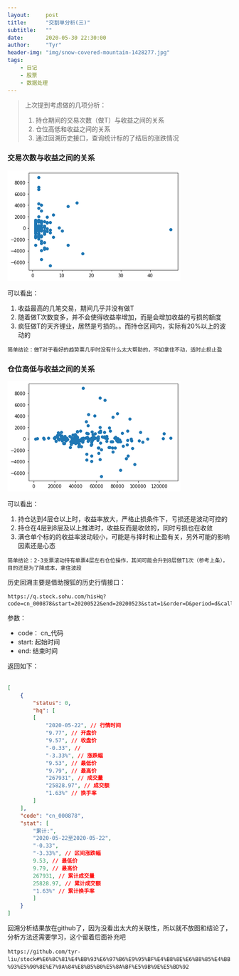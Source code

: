 ```yaml
---
layout:     post
title:      "交割单分析(三)"
subtitle:   ""
date:       2020-05-30 22:30:00
author:     "Tyr"
header-img: "img/snow-covered-mountain-1428277.jpg"
tags:
    - 日记
    - 股票
    - 数据处理
---
```


>    上次提到考虑做的几项分析：
>    1. 持仓期间的交易次数（做T）与收益之间的关系
>    2. 仓位高低和收益之间的关系
>    3. 通过回溯历史接口，查询统计标的了结后的涨跌情况

### 交易次数与收益之间的关系

![交易次数与收益的分布](/img/in_post/output_16_0.png)

可以看出：

1. 收益最高的几笔交易，期间几乎并没有做T
2. 随着做T次数变多，并不会使得收益率增加，而是会增加收益的亏损的额度
3. 疯狂做T的天齐锂业，居然是亏损的。。而持仓区间内，实际有20%以上的波动的

`简单结论：做T对于看好的趋势票几乎时没有什么太大帮助的，不如拿住不动，适时止损止盈`

### 仓位高低与收益之间的关系

![仓位高低与收益的分布](/img/in_post/output_17_0.png)

可以看出：

1. 持仓达到4层仓以上时，收益率放大，严格止损条件下，亏损还是波动可控的
2. 持仓在4层到8层及以上推进时，收益反而是收敛的，同时亏损也在收敛
3. 满仓单个标的的收益率波动较小，可能是与择时和止盈有关，另外可能的影响因素还是心态

`简单结论：2-3支票滚动持有单票4层左右仓位操作，其间可能会升到8层做T1次（参考上条），目的还是为了降成本，拿住波段`

历史回溯主要是借助搜狐的历史行情接口：

```url
https://q.stock.sohu.com/hisHq?code=cn_000878&start=20200522&end=20200523&stat=1&order=D&period=d&callback=historySearchHandler&rt=json
```

参数：

- code： cn_代码
- start: 起始时间
- end: 结束时间

返回如下：

```json

[
    {
        "status": 0,
        "hq": [
        [
            "2020-05-22", // 行情时间
            "9.77", // 开盘价
            "9.57", // 收盘价
            "-0.33", // 
            "-3.33%", // 涨跌幅
            "9.53", // 最低价
            "9.79", // 最高价
            "267931", // 成交量
            "25828.97", // 成交额
            "1.63%" // 换手率
        ]
    ],
    "code": "cn_000878",
    "stat": [
        "累计:",
        "2020-05-22至2020-05-22",
        "-0.33",
        "-3.33%", // 区间涨跌幅
        9.53, // 最低价
        9.79, // 最高价
        267931, // 累计成交量
        25828.97, // 累计成交额
        "1.63%" // 累计换手率
        ]
    }
]
```

回溯分析结果放在github了，因为没看出太大的关联性，所以就不放图和结论了，分析方法还需要学习，这个留着后面补充吧

`https://github.com/tyr-liu/stock#%E6%8C%81%E4%BB%93%E6%97%B6%E9%95%BF%E4%B8%8E%E6%B8%85%E4%BB%93%E5%90%8E%E7%9A%84%E8%B5%B0%E5%8A%BF%E5%9B%9E%E5%BD%92`
